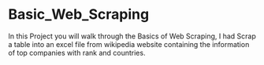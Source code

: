 # Basic_Web_Scraping
In this Project you will walk through the Basics of Web Scraping, I had Scrap a table into an excel file from wikipedia website containing the information of top companies with rank and countries.
